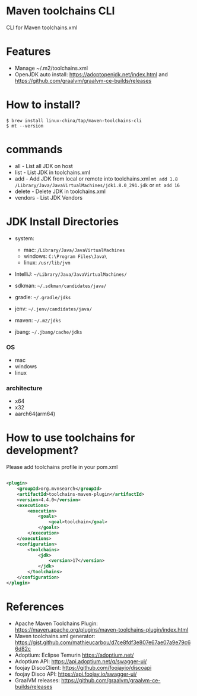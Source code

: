 Maven toolchains CLI
====================

CLI for Maven toolchains.xml

# Features

* Manage ~/.m2/toolchains.xml
* OpenJDK auto install:  https://adoptopenjdk.net/index.html  and  https://github.com/graalvm/graalvm-ce-builds/releases

# How to install?

```
$ brew install linux-china/tap/maven-toolchains-cli
$ mt --version
```

# commands

* all - List all JDK on host
* list - List JDK in toolchains.xml
* add - Add JDK from local or remote into toolchains.xml `mt add 1.8 /Library/Java/JavaVirtualMachines/jdk1.8.0_291.jdk`  or `mt add 16`
* delete - Delete JDK in toolchains.xml
* vendors - List JDK Vendors

# JDK Install Directories

* system:

    * mac: `/Library/Java/JavaVirtualMachines`
    * windows: `C:\Program Files\Java\`
    * linux:  `/usr/lib/jvm`

* IntelliJ: `~/Library/Java/JavaVirtualMachines/`
* sdkman: `~/.sdkman/candidates/java/`
* gradle: `~/.gradle/jdks`
* jenv: `~/.jenv/candidates/java/`
* maven: `~/.m2/jdks`
* jbang: `~/.jbang/cache/jdks`

### OS

* mac
* windows
* linux

### architecture

* x64
* x32
* aarch64(arm64)

# How to use toolchains for development?

Please add toolchains profile in your pom.xml

```xml

<plugin>
    <groupId>org.mvnsearch</groupId>
    <artifactId>toolchains-maven-plugin</artifactId>
    <version>4.4.0</version>
    <executions>
        <execution>
            <goals>
                <goal>toolchain</goal>
            </goals>
        </execution>
    </executions>
    <configuration>
        <toolchains>
            <jdk>
                <version>17</version>
            </jdk>
        </toolchains>
    </configuration>
</plugin>
```

# References

* Apache Maven Toolchains Plugin: https://maven.apache.org/plugins/maven-toolchains-plugin/index.html
* Maven toolchains.xml generator: https://gist.github.com/mathieucarbou/d7ce8fdf3e807e67ae07a9e79c66d82c
* Adoptium: Eclipse Temurin https://adoptium.net/
* Adoptium API: https://api.adoptium.net/q/swagger-ui/
* foojay DiscoClient:  https://github.com/foojayio/discoapi
* foojay Disco API: https://api.foojay.io/swagger-ui/
* GraalVM releases: https://github.com/graalvm/graalvm-ce-builds/releases
